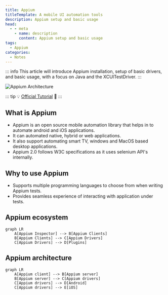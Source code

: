 ```yaml
---
title: Appium
titleTemplate: A mobile UI automation tools
description: Appium setup and basic usage
head:
  - - meta
    - name: description
      content: Appium setup and basic usage
tags:
  - Appium
categories:
  - Notes
---
```


<Badge type="tip" text="Appium" /><Badge type="warning" text="Notes" />

::: info
This article will introduce Appium installation, setup of basic drivers, and basic
usage, with a focus on Java and the XCUITestDriver.
:::

![Appium Architecture](https://www.programsbuzz.com/sites/default/files/inline-images/Picture%202.png)

::: tip
:bulb: [Official Tutorial](https://appium.github.io/appium.io/docs/) :star2:
:::

## What is Appium

- Appium is an open source mobile automation library that helps in to automate
  android and iOS applications.
- It can automated native, hybrid or web applications.
- It also support automating smart TV, windows and MacOS based desktop applications.
- Appium 2.0 follows W3C specifications as it uses selenium API's internally.

## Why to use Appium

- Supports multiple programming languages to choose from when writing Appium tests.
- Provides seamless experience of interacting with application under tests.

## Appium ecosystem

```mermaid
graph LR
    A[Appium Inspector] --> B[Appium Clients]
    B[Appium Clients] --> C[Appium Drivers]
    C[Appium Drivers] --> D[Plugins]
```

## Appium architecture

```mermaid
graph LR
    A[Appium client] --> B[Appium server]
    B[Appium server] --> C[Appium drivers]
    C[Appium drivers] --> D[Android]
    C[Appium drivers] --> E[iOS]
```
